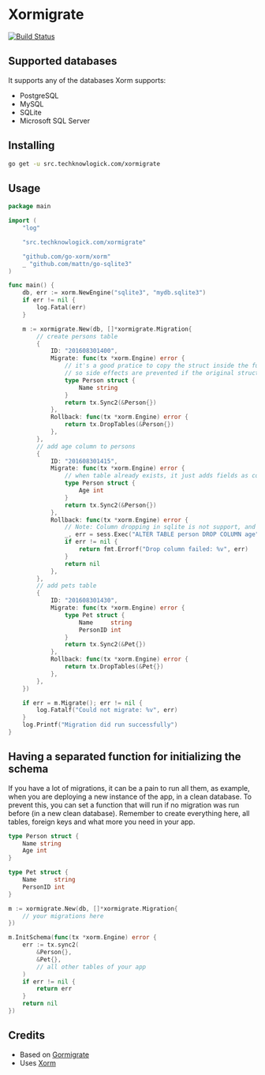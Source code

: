 # Xormigrate
[![Build Status](https://cloud.drone.io/api/badges/techknowlogick/xormigrate/status.svg)](https://cloud.drone.io/techknowlogick/xormigrate)

## Supported databases

It supports any of the databases Xorm supports:

- PostgreSQL
- MySQL
- SQLite
- Microsoft SQL Server

## Installing

```bash
go get -u src.techknowlogick.com/xormigrate
```

## Usage

```go
package main

import (
	"log"

	"src.techknowlogick.com/xormigrate"

	"github.com/go-xorm/xorm"
	_ "github.com/mattn/go-sqlite3"
)

func main() {
	db, err := xorm.NewEngine("sqlite3", "mydb.sqlite3")
	if err != nil {
		log.Fatal(err)
	}

	m := xormigrate.New(db, []*xormigrate.Migration{
		// create persons table
		{
			ID: "201608301400",
			Migrate: func(tx *xorm.Engine) error {
				// it's a good pratice to copy the struct inside the function,
				// so side effects are prevented if the original struct changes during the time
				type Person struct {
					Name string
				}
				return tx.Sync2(&Person{})
			},
			Rollback: func(tx *xorm.Engine) error {
				return tx.DropTables(&Person{})
			},
		},
		// add age column to persons
		{
			ID: "201608301415",
			Migrate: func(tx *xorm.Engine) error {
				// when table already exists, it just adds fields as columns
				type Person struct {
					Age int
				}
				return tx.Sync2(&Person{})
			},
			Rollback: func(tx *xorm.Engine) error {
				// Note: Column dropping in sqlite is not support, and you will need to do this manually
				_, err = sess.Exec("ALTER TABLE person DROP COLUMN age")
				if err != nil {
					return fmt.Errorf("Drop column failed: %v", err)
				}
				return nil
			},
		},
		// add pets table
		{
			ID: "201608301430",
			Migrate: func(tx *xorm.Engine) error {
				type Pet struct {
					Name     string
					PersonID int
				}
				return tx.Sync2(&Pet{})
			},
			Rollback: func(tx *xorm.Engine) error {
				return tx.DropTables(&Pet{})
			},
		},
	})

	if err = m.Migrate(); err != nil {
		log.Fatalf("Could not migrate: %v", err)
	}
	log.Printf("Migration did run successfully")
}
```

## Having a separated function for initializing the schema

If you have a lot of migrations, it can be a pain to run all them, as example,
when you are deploying a new instance of the app, in a clean database.
To prevent this, you can set a function that will run if no migration was run
before (in a new clean database). Remember to create everything here, all tables,
foreign keys and what more you need in your app.

```go
type Person struct {
	Name string
	Age int
}

type Pet struct {
	Name     string
	PersonID int
}

m := xormigrate.New(db, []*xormigrate.Migration{
    // your migrations here
})

m.InitSchema(func(tx *xorm.Engine) error {
	err := tx.sync2(
		&Person{},
		&Pet{},
		// all other tables of your app
	)
	if err != nil {
		return err
	}
	return nil
})
```

## Credits

* Based on [Gormigrate][gormmigrate]
* Uses [Xorm][xorm]

[xorm]: http://github.com/go-xorm/xorm/
[gormmigrate]: https://github.com/go-gormigrate/gormigrate
